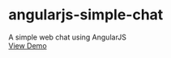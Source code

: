 # angularjs-simple-chat
A simple web chat using AngularJS
<br/>
[View Demo](https://tharhtwe.github.io/angularjs-simple-chat)
